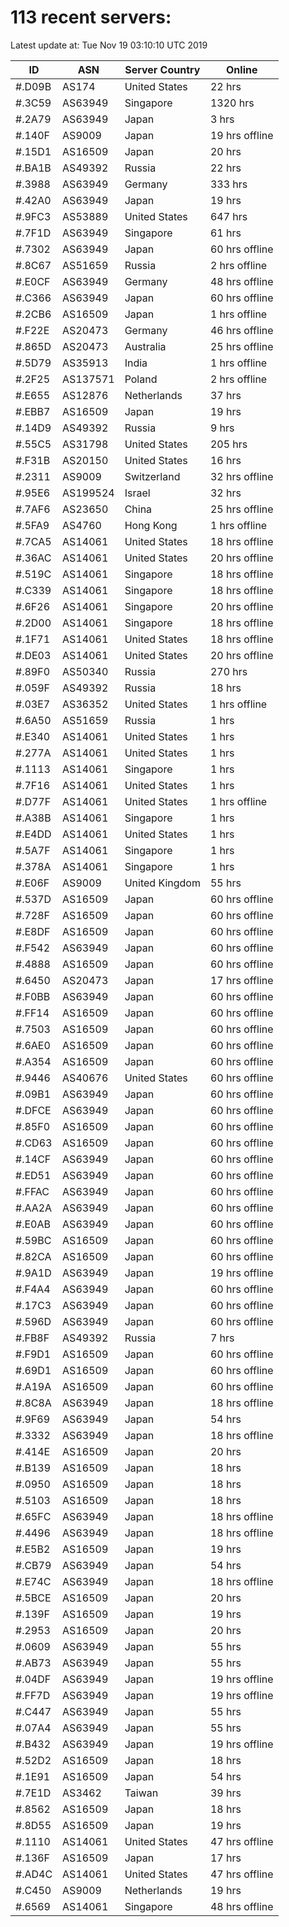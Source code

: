 # 113 recent servers:

Latest update at: Tue Nov 19 03:10:10 UTC 2019

| ID | ASN | Server Country | Online |
| -- | --- | -------------- | ------ |
| #.D09B | AS174 | United States | 22 hrs |
| #.3C59 | AS63949 | Singapore | 1320 hrs |
| #.2A79 | AS63949 | Japan | 3 hrs |
| #.140F | AS9009 | Japan | 19 hrs offline |
| #.15D1 | AS16509 | Japan | 20 hrs |
| #.BA1B | AS49392 | Russia | 22 hrs |
| #.3988 | AS63949 | Germany | 333 hrs |
| #.42A0 | AS63949 | Japan | 19 hrs |
| #.9FC3 | AS53889 | United States | 647 hrs |
| #.7F1D | AS63949 | Singapore | 61 hrs |
| #.7302 | AS63949 | Japan | 60 hrs offline |
| #.8C67 | AS51659 | Russia | 2 hrs offline |
| #.E0CF | AS63949 | Germany | 48 hrs offline |
| #.C366 | AS63949 | Japan | 60 hrs offline |
| #.2CB6 | AS16509 | Japan | 1 hrs offline |
| #.F22E | AS20473 | Germany | 46 hrs offline |
| #.865D | AS20473 | Australia | 25 hrs offline |
| #.5D79 | AS35913 | India | 1 hrs offline |
| #.2F25 | AS137571 | Poland | 2 hrs offline |
| #.E655 | AS12876 | Netherlands | 37 hrs |
| #.EBB7 | AS16509 | Japan | 19 hrs |
| #.14D9 | AS49392 | Russia | 9 hrs |
| #.55C5 | AS31798 | United States | 205 hrs |
| #.F31B | AS20150 | United States | 16 hrs |
| #.2311 | AS9009 | Switzerland | 32 hrs offline |
| #.95E6 | AS199524 | Israel | 32 hrs |
| #.7AF6 | AS23650 | China | 25 hrs offline |
| #.5FA9 | AS4760 | Hong Kong | 1 hrs offline |
| #.7CA5 | AS14061 | United States | 18 hrs offline |
| #.36AC | AS14061 | United States | 20 hrs offline |
| #.519C | AS14061 | Singapore | 18 hrs offline |
| #.C339 | AS14061 | Singapore | 18 hrs offline |
| #.6F26 | AS14061 | Singapore | 20 hrs offline |
| #.2D00 | AS14061 | Singapore | 18 hrs offline |
| #.1F71 | AS14061 | United States | 18 hrs offline |
| #.DE03 | AS14061 | United States | 20 hrs offline |
| #.89F0 | AS50340 | Russia | 270 hrs |
| #.059F | AS49392 | Russia | 18 hrs |
| #.03E7 | AS36352 | United States | 1 hrs offline |
| #.6A50 | AS51659 | Russia | 1 hrs |
| #.E340 | AS14061 | United States | 1 hrs |
| #.277A | AS14061 | United States | 1 hrs |
| #.1113 | AS14061 | Singapore | 1 hrs |
| #.7F16 | AS14061 | United States | 1 hrs |
| #.D77F | AS14061 | United States | 1 hrs offline |
| #.A38B | AS14061 | Singapore | 1 hrs |
| #.E4DD | AS14061 | United States | 1 hrs |
| #.5A7F | AS14061 | Singapore | 1 hrs |
| #.378A | AS14061 | Singapore | 1 hrs |
| #.E06F | AS9009 | United Kingdom | 55 hrs |
| #.537D | AS16509 | Japan | 60 hrs offline |
| #.728F | AS16509 | Japan | 60 hrs offline |
| #.E8DF | AS16509 | Japan | 60 hrs offline |
| #.F542 | AS63949 | Japan | 60 hrs offline |
| #.4888 | AS16509 | Japan | 60 hrs offline |
| #.6450 | AS20473 | Japan | 17 hrs offline |
| #.F0BB | AS63949 | Japan | 60 hrs offline |
| #.FF14 | AS16509 | Japan | 60 hrs offline |
| #.7503 | AS16509 | Japan | 60 hrs offline |
| #.6AE0 | AS16509 | Japan | 60 hrs offline |
| #.A354 | AS16509 | Japan | 60 hrs offline |
| #.9446 | AS40676 | United States | 60 hrs offline |
| #.09B1 | AS63949 | Japan | 60 hrs offline |
| #.DFCE | AS63949 | Japan | 60 hrs offline |
| #.85F0 | AS16509 | Japan | 60 hrs offline |
| #.CD63 | AS16509 | Japan | 60 hrs offline |
| #.14CF | AS63949 | Japan | 60 hrs offline |
| #.ED51 | AS63949 | Japan | 60 hrs offline |
| #.FFAC | AS63949 | Japan | 60 hrs offline |
| #.AA2A | AS63949 | Japan | 60 hrs offline |
| #.E0AB | AS63949 | Japan | 60 hrs offline |
| #.59BC | AS16509 | Japan | 60 hrs offline |
| #.82CA | AS16509 | Japan | 60 hrs offline |
| #.9A1D | AS63949 | Japan | 19 hrs offline |
| #.F4A4 | AS63949 | Japan | 60 hrs offline |
| #.17C3 | AS63949 | Japan | 60 hrs offline |
| #.596D | AS63949 | Japan | 60 hrs offline |
| #.FB8F | AS49392 | Russia | 7 hrs |
| #.F9D1 | AS16509 | Japan | 60 hrs offline |
| #.69D1 | AS16509 | Japan | 60 hrs offline |
| #.A19A | AS16509 | Japan | 60 hrs offline |
| #.8C8A | AS63949 | Japan | 18 hrs offline |
| #.9F69 | AS63949 | Japan | 54 hrs |
| #.3332 | AS63949 | Japan | 18 hrs offline |
| #.414E | AS16509 | Japan | 20 hrs |
| #.B139 | AS16509 | Japan | 18 hrs |
| #.0950 | AS16509 | Japan | 18 hrs |
| #.5103 | AS16509 | Japan | 18 hrs |
| #.65FC | AS63949 | Japan | 18 hrs offline |
| #.4496 | AS63949 | Japan | 18 hrs offline |
| #.E5B2 | AS16509 | Japan | 19 hrs |
| #.CB79 | AS63949 | Japan | 54 hrs |
| #.E74C | AS63949 | Japan | 18 hrs offline |
| #.5BCE | AS16509 | Japan | 20 hrs |
| #.139F | AS16509 | Japan | 19 hrs |
| #.2953 | AS16509 | Japan | 20 hrs |
| #.0609 | AS63949 | Japan | 55 hrs |
| #.AB73 | AS63949 | Japan | 55 hrs |
| #.04DF | AS63949 | Japan | 19 hrs offline |
| #.FF7D | AS63949 | Japan | 19 hrs offline |
| #.C447 | AS63949 | Japan | 55 hrs |
| #.07A4 | AS63949 | Japan | 55 hrs |
| #.B432 | AS63949 | Japan | 19 hrs offline |
| #.52D2 | AS16509 | Japan | 18 hrs |
| #.1E91 | AS16509 | Japan | 54 hrs |
| #.7E1D | AS3462 | Taiwan | 39 hrs |
| #.8562 | AS16509 | Japan | 18 hrs |
| #.8D55 | AS16509 | Japan | 19 hrs |
| #.1110 | AS14061 | United States | 47 hrs offline |
| #.136F | AS16509 | Japan | 17 hrs |
| #.AD4C | AS14061 | United States | 47 hrs offline |
| #.C450 | AS9009 | Netherlands | 19 hrs |
| #.6569 | AS14061 | Singapore | 48 hrs offline |

